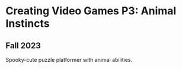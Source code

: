 # Creating Video Games P3: Animal Instincts

## Fall 2023

Spooky-cute puzzle platformer with animal abilities.
